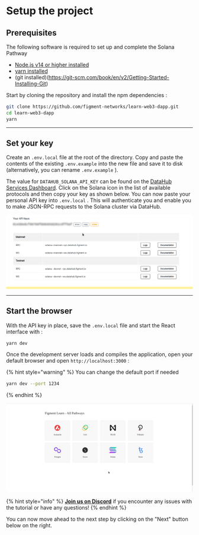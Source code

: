 # Setup the project

## Prerequisites

The following software is required to set up and complete the Solana Pathway

* [Node.js v14 or higher installed](https://nodejs.org/)
* [yarn installed](https://yarnpkg.com/getting-started/install)
* (git installed)(https://git-scm.com/book/en/v2/Getting-Started-Installing-Git) 

Start by cloning the repository and install the npm dependencies :

```bash
git clone https://github.com/figment-networks/learn-web3-dapp.git
cd learn-web3-dapp
yarn
```

---------------------------

## Set your key

Create an `.env.local` file at the root of the directory. Copy and paste the contents of the existing `.env.example` into the new file and save it to disk (alternatively, you can rename `.env.example` ).

The value for `DATAHUB_SOLANA_API_KEY` can be found on the [DataHub Services Dashboard](https://datahub.figment.io/services/solana). Click on the Solana icon in the list of available protocols and then copy your key as shown below. You can now paste your personal API key into `.env.local` . This will authenticate you and enable you to make JSON-RPC requests to the Solana cluster via DataHub.

![](../../../.gitbook/assets/solana-setup-00.gif)

---------------------------

## Start the browser

With the API key in place, save the `.env.local` file and start the React interface with :

```bash
yarn dev
```

Once the development server loads and compiles the application, open your default browser and open `http://localhost:3000` :

{% hint style="warning" %}
You can change the default port if needed
```bash
yarn dev --port 1234
```
{% endhint %}

![](../../../.gitbook/assets/solana-setup-01.gif)

{% hint style="info" %}
[**Join us on Discord**](https://discord.gg/fszyM7K) if you encounter any issues with the tutorial or have any questions!
{% endhint %}

You can now move ahead to the next step by clicking on the "Next" button below on the right.
